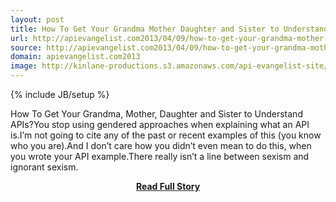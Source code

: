 ```yaml
---
layout: post
title: How To Get Your Grandma Mother Daughter and Sister to Understand APIs
url: http://apievangelist.com2013/04/09/how-to-get-your-grandma-mother-daughter-and-sister-to-understand-apis/
source: http://apievangelist.com2013/04/09/how-to-get-your-grandma-mother-daughter-and-sister-to-understand-apis/
domain: apievangelist.com2013
image: http://kinlane-productions.s3.amazonaws.com/api-evangelist-site/blog/finger-pointing.jpg
---
```

{% include JB/setup %}<p>How To Get Your Grandma, Mother, Daughter and Sister to Understand APIs?You stop using gendered approaches when explaining what an API is.I’m not going to cite any of the past or recent examples of this (you know who you are).And I don’t care how you didn’t even mean to do this, when you wrote your API example.There really isn’t a line between sexism and ignorant sexism.</p>
<center><p><a href="http://apievangelist.com2013/04/09/how-to-get-your-grandma-mother-daughter-and-sister-to-understand-apis/" style='padding:25px; font-sze:18px; font-weight: bold;'>Read Full Story</a></p></center>
